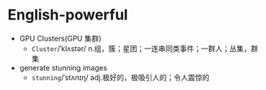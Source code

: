 # English-powerful

- GPU Clusters(GPU 集群)
  - `Cluster`/ˈklʌstər/ n.组，簇；星团；一连串同类事件；一群人；丛集，群集
- generate stunning images
  - `stunning`/ˈstʌnɪŋ/ adj.极好的，极吸引人的；令人震惊的
